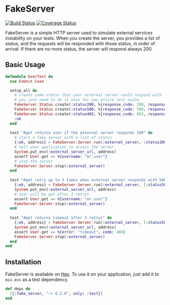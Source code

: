 # FakeServer
[![Build Status](https://travis-ci.org/bernardolins/fake_server.svg?branch=master)](https://travis-ci.org/bernardolins/fake_server)
[![Coverage Status](https://coveralls.io/repos/github/bernardolins/fake_server/badge.svg?branch=master)](https://coveralls.io/github/bernardolins/fake_server?branch=master)

FakeServer is a simple HTTP server used to simulate external services instability on your tests. When you create the server, you provides a list of status, and the requests will be responded with those status, in order of arrival. If there are no more status, the server will respond always 200.

## Basic Usage

```elixir
defmodule UserTest do
  use ExUnit.Case

  setup_all do
    # create some status that your external server could respond with
    # you just need to do it once for you entire test suite.
    FakeServer.Status.create(:status200, %{response_code: 200, response_body: ~s<"username": "mr_user">})
    FakeServer.Status.create(:status500, %{response_code: 500, response_body: ~s<"error": "internal server error">})
    FakeServer.Status.create(:status403, %{response_code: 403, response_body: ~s<"error": "forbidden">})
    :ok
  end
  
  test "#get returns user if the external server responds 200" do
    # start a fake server with a list of status
    {:ok, address} = FakeServer.Server.run(:external_server, :status200)
    # tell your application to access the server
    System.put_env(:external_server_url, address)
    assert User.get == %{username: "mr_user"}
    # stop the server
    FakeServer.Server.stop(:external_server)
  end
  
  test "#get retry up to 3 times when external server responds with 500" do
    {:ok, address} = FakeServer.Server.run(:external_server, [:status500, :status500, :status500, :status200])
    System.put_env(:external_server_url, address)
    # user will be get after 3 retrys
    assert User.get == %{username: "mr_user"}
    FakeServer.Server.stop(:external_server)
  end
  
  test "#get returns timeout after 3 retrys" do
    {:ok, address} = FakeServer.Server.run(:external_server, [:status500, :status500, :status500, :status500])
    System.put_env(:external_server_url, address)
    assert User.get == %{error: "timeout", code: 408}
    FakeServer.Server.stop(:external_server)
  end
end
```

## Installation

FakeServer is available on [Hex](https://hex.pm/packages/fake_server/0.2.0). To use it on your application, just add it to `mix.exs` as a test dependency.

```elixir
def deps do
  [{:fake_server, "~> 0.2.0", only: :test}]
end
```
